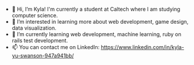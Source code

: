 - 👋 Hi, I’m Kyla! I'm currently a student at Caltech where I am studying computer science.
- 💞️ I’m interested in learning more about web development, game design, data visualization.
- 🌱 I’m currently learning web development, machine learning, ruby on rails test development.
- 📫 You can contact me on LinkedIn: https://www.linkedin.com/in/kyla-yu-swanson-947a941bb/ 

<!---
kylays/kylays is a ✨ special ✨ repository because its `README.md` (this file) appears on your GitHub profile.
You can click the Preview link to take a look at your changes.
--->
